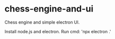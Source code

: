 # chess-engine-and-ui
Chess engine and simple electron UI.

Install node.js and electron.
Run cmd:
'npx electron .'
